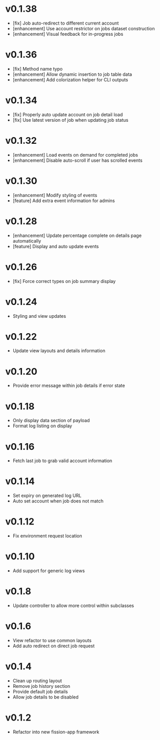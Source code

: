 # v0.1.38
* [fix] Job auto-redirect to different current account
* [enhancement] Use account restrictor on jobs dataset construction
* [enhancement] Visual feedback for in-progress jobs

# v0.1.36
* [fix] Method name typo
* [enhancement] Allow dynamic insertion to job table data
* [enhancement] Add colorization helper for CLI outputs

# v0.1.34
* [fix] Properly auto update account on job detail load
* [fix] Use latest version of job when updating job status

# v0.1.32
* [enhancement] Load events on demand for completed jobs
* [enhancement] Disable auto-scroll if user has scrolled events

# v0.1.30
* [enhancement] Modify styling of events
* [feature] Add extra event information for admins

# v0.1.28
* [enhancement] Update percentage complete on details page automatically
* [feature] Display and auto update events

# v0.1.26
* [fix] Force correct types on job summary display

# v0.1.24
* Styling and view updates

# v0.1.22
* Update view layouts and details information

# v0.1.20
* Provide error message within job details if error state

# v0.1.18
* Only display data section of payload
* Format log listing on display

# v0.1.16
* Fetch last job to grab valid account information

# v0.1.14
* Set expiry on generated log URL
* Auto set account when job does not match

# v0.1.12
* Fix environment request location

# v0.1.10
* Add support for generic log views

# v0.1.8
* Update controller to allow more control within subclasses

# v0.1.6
* View refactor to use common layouts
* Add auto redirect on direct job request

# v0.1.4
* Clean up routing layout
* Remove job history section
* Provide default job details
* Allow job details to be disabled

# v0.1.2
* Refactor into new fission-app framework

